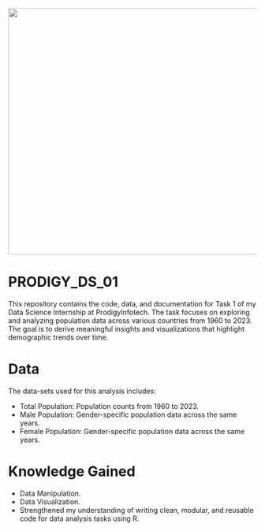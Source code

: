 <img src="https://github.com/AnkitaPal1012/PRODIGY_DS_01/blob/main/Screenshot%202024-08-28%20154546.png" height="500" width="900"/>

# PRODIGY_DS_01
This repository contains the code, data, and documentation for Task 1 of my Data Science Internship at ProdigyInfotech. The task focuses on exploring and analyzing population data across various countries from 1960 to 2023. The goal is to derive meaningful insights and visualizations that highlight demographic trends over time.

# Data
The data-sets used for this analysis includes:
<ul> <li>Total Population: Population counts from 1960 to 2023.</li>
<li>Male Population: Gender-specific population data across the same years.</li>
<li>Female Population: Gender-specific population data across the same years.</li></ul>

# Knowledge Gained

<ul><li>Data Manipulation.</li>
<li>Data Visualization.</li>
<li> Strengthened my understanding of writing clean, modular, and reusable code for data analysis tasks using R.</li></ul>



